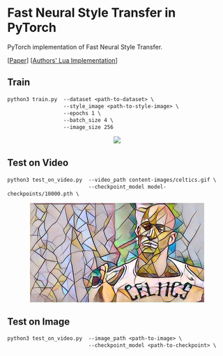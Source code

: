 # Fast Neural Style Transfer in PyTorch

PyTorch implementation of Fast Neural Style Transfer.

[[Paper](https://cs.stanford.edu/people/jcjohns/eccv16/)] [[Authors' Lua Implementation](https://github.com/jcjohnson/fast-neural-style)]

## Train

```
python3 train.py  --dataset <path-to-dataset> \
                  --style_image <path-to-style-image> \
                  --epochs 1 \
                  --batch_size 4 \
                  --image_size 256
```

<p align="center">
    <img src="assets/celeba_mosaic.gif" width="400"\>
</p>

## Test on Video

```
python3 test_on_video.py  --video_path content-images/celtics.gif \
                          --checkpoint_model model-checkpoints/10000.pth \
```

<p align="center">
    <img src="assets/stylized-celtics.gif" width="400"\>
</p>

## Test on Image

```
python3 test_on_video.py  --image_path <path-to-image> \
                          --checkpoint_model <path-to-checkpoint> \
```
